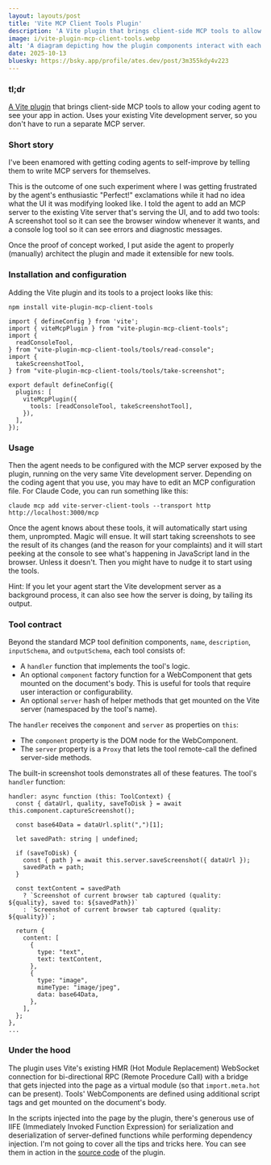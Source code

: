 ```yaml
---
layout: layouts/post
title: 'Vite MCP Client Tools Plugin'
description: 'A Vite plugin that brings client-side MCP tools to allow your coding agent to see your app in action'
image: i/vite-plugin-mcp-client-tools.webp
alt: 'A diagram depicting how the plugin components interact with each other'
date: 2025-10-13
bluesky: https://bsky.app/profile/ates.dev/post/3m355kdy4v223
---
```


### tl;dr

[A Vite plugin](https://www.npmjs.com/package/vite-plugin-mcp-client-tools) that brings client-side MCP tools to allow your coding agent to see your app in action. Uses your existing Vite development server, so you don't have to run a separate MCP server.

### Short story

I've been enamored with getting coding agents to self-improve by telling them to write MCP servers for themselves.

This is the outcome of one such experiment where I was getting frustrated by the agent's enthusiastic "Perfect!" exclamations while it had no idea what the UI it was modifying looked like. I told the agent to add an MCP server to the existing Vite server that's serving the UI, and to add two tools: A screenshot tool so it can see the browser window whenever it wants, and a console log tool so it can see errors and diagnostic messages.

Once the proof of concept worked, I put aside the agent to properly (manually) architect the plugin and made it extensible for new tools.

### Installation and configuration

Adding the Vite plugin and its tools to a project looks like this:

<pre><code class="language-sh">npm install vite-plugin-mcp-client-tools
</code></pre>

<pre><code class="language-js">import { defineConfig } from 'vite';
import { viteMcpPlugin } from "vite-plugin-mcp-client-tools";
import {
  readConsoleTool,
} from "vite-plugin-mcp-client-tools/tools/read-console";
import {
  takeScreenshotTool,
} from "vite-plugin-mcp-client-tools/tools/take-screenshot";

export default defineConfig({
  plugins: [
    viteMcpPlugin({
      tools: [readConsoleTool, takeScreenshotTool],
    }),
  ],
});
</code></pre>

### Usage

Then the agent needs to be configured with the MCP server exposed by the plugin, running on the very same Vite development server.
Depending on the coding agent that you use, you may have to edit an MCP configuration file. For Claude Code, you can run something like this:

<pre><code class="language-sh">claude mcp add vite-server-client-tools --transport http http://localhost:3000/mcp
</code></pre>

Once the agent knows about these tools, it will automatically start using them, unprompted. Magic will ensue. It will start taking screenshots to see the result of its changes (and the reason for your complaints) and it will start peeking at the console to see what's happening in JavaScript land in the browser. Unless it doesn't. Then you might have to nudge it to start using the tools.

Hint: If you let your agent start the Vite development server as a background process, it can also see how the server is doing, by tailing its output.

### Tool contract

Beyond the standard MCP tool definition components, `name`, `description`, `inputSchema`, and `outputSchema`, each tool consists of:

- A `handler` function that implements the tool's logic.
- An optional `component` factory function for a WebComponent that gets mounted on the document's body. This is useful for tools that require user interaction or configurability.
- An optional `server` hash of helper methods that get mounted on the Vite server (namespaced by the tool's name).

The `handler` receives the `component` and `server` as properties on `this`:

- The `component` property is the DOM node for the WebComponent.
- The `server` property is a `Proxy` that lets the tool remote-call the defined server-side methods.

The built-in screenshot tools demonstrates all of these features. The tool's `handler` function:

<pre><code class="language-js">handler: async function (this: ToolContext) {
  const { dataUrl, quality, saveToDisk } = await this.component.captureScreenshot();

  const base64Data = dataUrl.split(",")[1];

  let savedPath: string | undefined;

  if (saveToDisk) {
    const { path } = await this.server.saveScreenshot({ dataUrl });
    savedPath = path;
  }

  const textContent = savedPath
    ? `Screenshot of current browser tab captured (quality: ${quality}, saved to: ${savedPath})`
    : `Screenshot of current browser tab captured (quality: ${quality})`;

  return {
    content: [
      {
        type: "text",
        text: textContent,
      },
      {
        type: "image",
        mimeType: "image/jpeg",
        data: base64Data,
      },
    ],
  };
},
...
</code></pre>

### Under the hood

The plugin uses Vite's existing HMR (Hot Module Replacement) WebSocket connection for bi-directional RPC (Remote Procedure Call) with a bridge that gets injected into the page as a virtual module (so that `import.meta.hot` can be present). Tools' WebComponents are defined using additional script tags and get mounted on the document's body.

In the scripts injected into the page by the plugin, there's generous use of IIFE (Immediately Invoked Function Expression) for serialization and deserialization of server-defined functions while performing dependency injection. I'm not going to cover all the tips and tricks here. You can see them in action in the [source code](https://github.com/atesgoral/vite-plugin-mcp-client-tools/tree/main/src) of the plugin.
